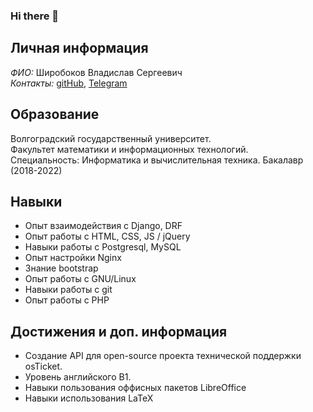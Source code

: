 ### Hi there 👋
## Личная информация
*ФИО:* Широбоков Владислав Сергеевич\
*Контакты:* [gitHub](https://github.com/Vladislav-Shi), [Telegram](https://t.me/Hi_I_Your_Friend)
## Образование
Волгоградский государственный университет.\
Факультет математики и информационных технологий.\
Специальность: Информатика и вычислительная техника. Бакалавр (2018-2022)

## Навыки
* Опыт взаимодействия с Django, DRF
* Опыт работы с HTML, CSS, JS / jQuery
* Навыки работы с Postgresql, MySQL
* Опыт настройки Nginx
* Знание bootstrap 
* Опыт работы с GNU/Linux
* Навыки работы с git
* Опыт работы с PHP


## Достижения и доп. информация

* Создание API для open-source проекта технической поддержки osTicket.
* Уровень английского B1.
* Навыки пользования оффисных пакетов LibreOffice
* Навыки использования LaTeX
